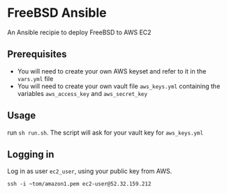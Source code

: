 
# FreeBSD Ansible

An Ansible recipie to deploy FreeBSD to AWS EC2

## Prerequisites

* You will need to create your own AWS keyset and refer to it in the `vars.yml` file
* You will need to create your own vault file `aws_keys.yml` containing the variables `aws_access_key` and `aws_secret_key`

## Usage

run `sh run.sh`.  The script will ask for your vault key for `aws_keys.yml`


## Logging in

Log in as user `ec2_user`, using your public key from AWS.

`ssh -i ~tom/amazon1.pem ec2-user@52.32.159.212`